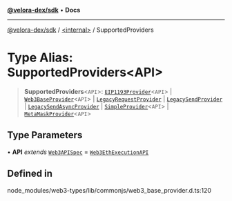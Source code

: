 [**@velora-dex/sdk**](../../README.md) • **Docs**

***

[@velora-dex/sdk](../../globals.md) / [\<internal\>](../README.md) / SupportedProviders

# Type Alias: SupportedProviders\<API\>

> **SupportedProviders**\<`API`\>: [`EIP1193Provider`](../namespaces/Users_andriishymkiv_work_velora_sdk_node_modules_web3-types_lib_commonjs_index/interfaces/EIP1193Provider.md)\<`API`\> \| [`Web3BaseProvider`](../classes/Web3BaseProvider.md)\<`API`\> \| [`LegacyRequestProvider`](../namespaces/Users_andriishymkiv_work_velora_sdk_node_modules_web3-types_lib_commonjs_index/interfaces/LegacyRequestProvider.md) \| [`LegacySendProvider`](../namespaces/Users_andriishymkiv_work_velora_sdk_node_modules_web3-types_lib_commonjs_index/interfaces/LegacySendProvider.md) \| [`LegacySendAsyncProvider`](../namespaces/Users_andriishymkiv_work_velora_sdk_node_modules_web3-types_lib_commonjs_index/interfaces/LegacySendAsyncProvider.md) \| [`SimpleProvider`](../namespaces/Users_andriishymkiv_work_velora_sdk_node_modules_web3-types_lib_commonjs_index/interfaces/SimpleProvider.md)\<`API`\> \| [`MetaMaskProvider`](../namespaces/Users_andriishymkiv_work_velora_sdk_node_modules_web3-types_lib_commonjs_index/interfaces/MetaMaskProvider.md)\<`API`\>

## Type Parameters

• **API** *extends* [`Web3APISpec`](Web3APISpec.md) = [`Web3EthExecutionAPI`](Web3EthExecutionAPI.md)

## Defined in

node\_modules/web3-types/lib/commonjs/web3\_base\_provider.d.ts:120
